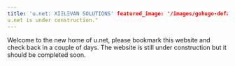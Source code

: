 ```yaml
---
title: 'u.net: XIΞLΞVAN SOLUTIONS' featured_image: '/images/gohugo-default-sample-hero-image.jpg' description: "
u.net is under construction."
---
```


Welcome to the new home of u.net, please bookmark this website and check back in a couple of days. The website is still
under construction but it should be completed soon.
